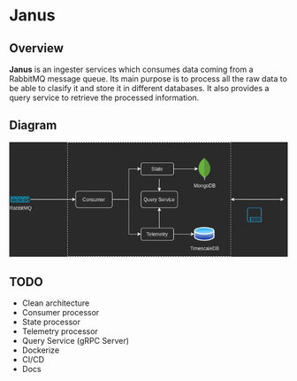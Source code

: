 # Janus

## Overview

**Janus** is an ingester services which consumes data coming from a RabbitMQ message queue. Its main purpose is to process all the raw data to be able to clasify it and store it in different databases. It also provides a query service to retrieve the processed information.

## Diagram

![diagram](./diagram.png)

## TODO

- Clean architecture
- Consumer processor
- State processor
- Telemetry processor
- Query Service (gRPC Server)
- Dockerize
- CI/CD
- Docs
